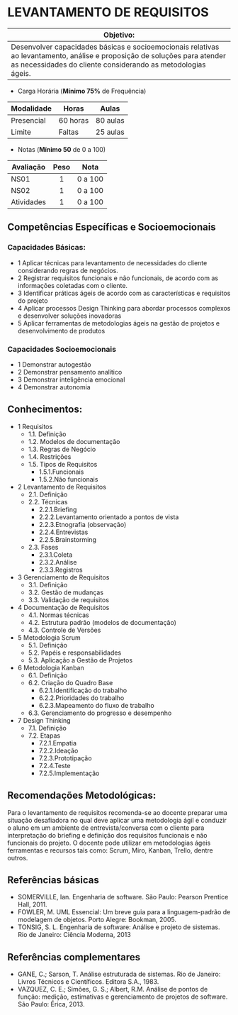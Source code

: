 # LEVANTAMENTO DE REQUISITOS

|Objetivo:|
|-|
|Desenvolver capacidades básicas e socioemocionais relativas ao levantamento, análise e proposição de soluções para atender as necessidades do cliente considerando as metodologias ágeis.|

- Carga Horária (**Mínimo 75%** de Frequência)

|Modalidade|Horas|Aulas|
|-|-|-|
|Presencial|60 horas|80 aulas|
|Limite|Faltas|25 aulas|

- Notas (**Mínimo 50** de 0 a 100)

|Avaliação|Peso|Nota|
|-|:-:|:-:|
|NS01|1|0 a 100|
|NS02|1|0 a 100|
|Atividades|1|0 a 100|

## Competências Específicas e Socioemocionais 

### Capacidades Básicas:
- 1 Aplicar técnicas para levantamento de necessidades do cliente considerando regras de negócios.
- 2 Registrar requisitos funcionais e não funcionais, de acordo com as informações coletadas com o cliente.
- 3 Identificar práticas ágeis de acordo com as características e requisitos do projeto
- 4 Aplicar processos Design Thinking para abordar processos complexos e desenvolver soluções inovadoras
- 5 Aplicar ferramentas de metodologias ágeis na gestão de projetos e desenvolvimento de produtos

### Capacidades Socioemocionais
- 1 Demonstrar autogestão
- 2 Demonstrar pensamento analítico
- 3 Demonstrar inteligência emocional
- 4 Demonstrar autonomia

## Conhecimentos:
- 1 Requisitos
	- 1.1. Definição
	- 1.2. Modelos de documentação
	- 1.3. Regras de Negócio
	- 1.4. Restrições
	- 1.5. Tipos de Requisitos
		- 1.5.1.Funcionais
		- 1.5.2.Não funcionais
- 2 Levantamento de Requisitos
	- 2.1. Definição
	- 2.2. Técnicas
		- 2.2.1.Briefing
		- 2.2.2.Levantamento orientado a pontos de vista
		- 2.2.3.Etnografia (observação)
		- 2.2.4.Entrevistas
		- 2.2.5.Brainstorming
	- 2.3. Fases
		- 2.3.1.Coleta
		- 2.3.2.Análise
		- 2.3.3.Registros
- 3 Gerenciamento de Requisitos
	- 3.1. Definição
	- 3.2. Gestão de mudanças 
	- 3.3. Validação de requisitos
- 4 Documentação de Requisitos
	- 4.1. Normas técnicas
	- 4.2. Estrutura padrão (modelos de documentação)
	- 4.3. Controle de Versões
- 5 Metodologia Scrum
	- 5.1. Definição
	- 5.2. Papéis e responsabilidades
	- 5.3. Aplicação a Gestão de Projetos
- 6 Metodologia Kanban
	- 6.1. Definição
	- 6.2. Criação do Quadro Base
		- 6.2.1.Identificação do trabalho
		- 6.2.2.Prioridades do trabalho
		- 6.2.3.Mapeamento do fluxo de trabalho
	- 6.3. Gerenciamento do progresso e desempenho
- 7 Design Thinking
	- 7.1. Definição
	- 7.2. Etapas
		- 7.2.1.Empatia
		- 7.2.2.Ideação
		- 7.2.3.Prototipação
		- 7.2.4.Teste
		- 7.2.5.Implementação
## Recomendações Metodológicas:
Para o levantamento de requisitos recomenda-se ao docente preparar uma situação desafiadora no qual deve aplicar uma metodologia ágil e conduzir o aluno em um ambiente de entrevista/conversa com o cliente para interpretação do briefing e definição dos requisitos funcionais e não funcionais do projeto.
O docente pode utilizar em metodologias ágeis ferramentas e recursos tais como: Scrum, Miro, Kanban, Trello, dentre outros.

## Referências básicas
- SOMERVILLE, Ian. Engenharia de software. São Paulo: Pearson Prentice Hall, 2011. 
- FOWLER, M. UML Essencial: Um breve guia para a linguagem-padrão de modelagem de objetos. Porto Alegre: Bookman, 2005. 
- TONSIG, S. L. Engenharia de software: Análise e projeto de sistemas. Rio de Janeiro: Ciência 
Moderna, 2013

## Referências complementares
- GANE, C.; Sarson, T. Análise estruturada de sistemas. Rio de Janeiro: Livros Técnicos e Científicos. Editora S.A., 1983. 
- VAZQUEZ, C. E.; Simões, G. S.; Albert, R.M. Análise de pontos de função: medição, estimativas e gerenciamento de projetos de software. São Paulo: Érica, 2013.
